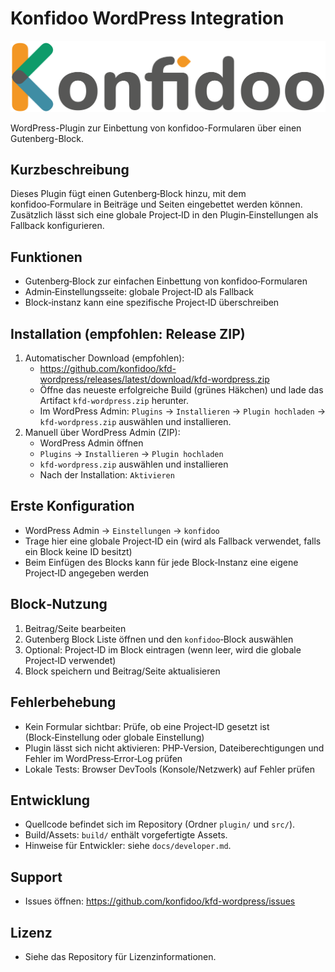 # Konfidoo WordPress Integration

![Konfidoo Logo](logo_konfidoo.svg)

WordPress-Plugin zur Einbettung von konfidoo-Formularen über einen Gutenberg-Block.

## Kurzbeschreibung

Dieses Plugin fügt einen Gutenberg‑Block hinzu, mit dem konfidoo‑Formulare in Beiträge und Seiten eingebettet werden
können. Zusätzlich lässt sich eine globale Project‑ID in den Plugin‑Einstellungen als Fallback konfigurieren.

## Funktionen

- Gutenberg‑Block zur einfachen Einbettung von konfidoo‑Formularen
- Admin‑Einstellungsseite: globale Project‑ID als Fallback
- Block‑instanz kann eine spezifische Project‑ID überschreiben

## Installation (empfohlen: Release ZIP)

1. Automatischer Download (empfohlen):
    - https://github.com/konfidoo/kfd-wordpress/releases/latest/download/kfd-wordpress.zip
    - Öffne das neueste erfolgreiche Build (grünes Häkchen) und lade das Artifact `kfd-wordpress.zip` herunter.
    - Im WordPress Admin: `Plugins` → `Installieren` → `Plugin hochladen` → `kfd-wordpress.zip` auswählen und
      installieren.
2. Manuell über WordPress Admin (ZIP):
    - WordPress Admin öffnen
    - `Plugins` → `Installieren` → `Plugin hochladen`
    - `kfd-wordpress.zip` auswählen und installieren
    - Nach der Installation: `Aktivieren`

## Erste Konfiguration

- WordPress Admin → `Einstellungen` → `konfidoo`
- Trage hier eine globale Project‑ID ein (wird als Fallback verwendet, falls ein Block keine ID besitzt)
- Beim Einfügen des Blocks kann für jede Block‑Instanz eine eigene Project‑ID angegeben werden

## Block‑Nutzung

1. Beitrag/Seite bearbeiten
2. Gutenberg Block Liste öffnen und den `konfidoo`‑Block auswählen
3. Optional: Project‑ID im Block eintragen (wenn leer, wird die globale Project‑ID verwendet)
4. Block speichern und Beitrag/Seite aktualisieren

## Fehlerbehebung

- Kein Formular sichtbar: Prüfe, ob eine Project‑ID gesetzt ist (Block‑Einstellung oder globale Einstellung)
- Plugin lässt sich nicht aktivieren: PHP‑Version, Dateiberechtigungen und Fehler im WordPress‑Error‑Log prüfen
- Lokale Tests: Browser DevTools (Konsole/Netzwerk) auf Fehler prüfen

## Entwicklung

- Quellcode befindet sich im Repository (Ordner `plugin/` und `src/`).
- Build/Assets: `build/` enthält vorgefertigte Assets.
- Hinweise für Entwickler: siehe `docs/developer.md`.

## Support

- Issues öffnen: https://github.com/konfidoo/kfd-wordpress/issues

## Lizenz

- Siehe das Repository für Lizenzinformationen.

